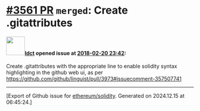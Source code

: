 # [\#3561 PR](https://github.com/ethereum/solidity/pull/3561) `merged`: Create .gitattributes

#### <img src="https://avatars.githubusercontent.com/u/130362?v=4" width="50">[ldct](https://github.com/ldct) opened issue at [2018-02-20 23:42](https://github.com/ethereum/solidity/pull/3561):

Create .gitattributes with the appropriate line to enable solidity syntax highlighting in the github web ui, as per https://github.com/github/linguist/pull/3973#issuecomment-357507741




-------------------------------------------------------------------------------



[Export of Github issue for [ethereum/solidity](https://github.com/ethereum/solidity). Generated on 2024.12.15 at 06:45:24.]
